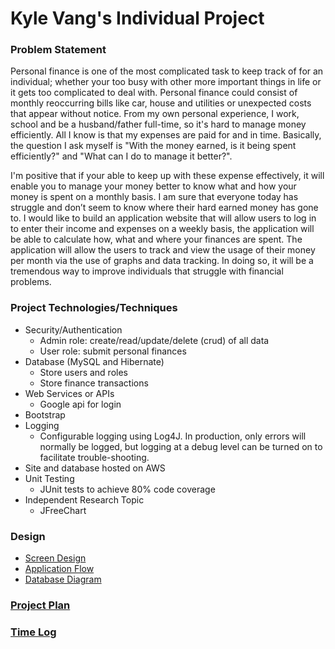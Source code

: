 # Kyle Vang's Individual Project

### Problem Statement


Personal finance is one of the most complicated task to keep track of for an individual; whether your too busy with other more important things in life or it gets too complicated to deal with. Personal finance could consist of monthly reoccurring bills like car, house and utilities or unexpected costs that appear without notice. From my own personal experience, I work, school and be a husband/father full-time, so it's hard to manage money efficiently. All I know is that my expenses are paid for and in time. Basically, the question I ask myself is "With the money earned, is it being spent efficiently?" and "What can I do to manage it better?".

I'm positive that if your able to keep up with these expense effectively, it will enable you to manage your money better to know what and how your money is spent on a monthly basis. I am sure that everyone today has struggle and don’t seem to know where their hard earned money has gone to. I would like to build an application website that will allow users to log in to enter their income and expenses on a weekly basis, the application will be able to calculate how, what and where your finances are spent. The application will allow the users to track and view the usage of their money per month via the use of graphs and data tracking. In doing so, it will be a tremendous way to improve individuals that struggle with financial problems.

### Project Technologies/Techniques
* Security/Authentication
  * Admin role: create/read/update/delete (crud) of all data
  * User role: submit personal finances
* Database (MySQL and Hibernate)
  * Store users and roles
  * Store finance transactions
* Web Services or APIs
  * Google api for login 
* Bootstrap
* Logging
  * Configurable logging using Log4J. In production, only errors will normally be logged, but logging at a debug level can be turned on to facilitate trouble-shooting. 
* Site and database hosted on AWS
* Unit Testing
  * JUnit tests to achieve 80% code coverage
* Independent Research Topic
  * JFreeChart

### Design
* [Screen Design](DesignDocuments/Screens.md)
* [Application Flow](DesignDocuments/applicationFlow.md)
* [Database Diagram](DesignDocuments/financetrackerDB.png)

### [Project Plan](ProjectPlan.md)

### [Time Log](TimeLog.md)

